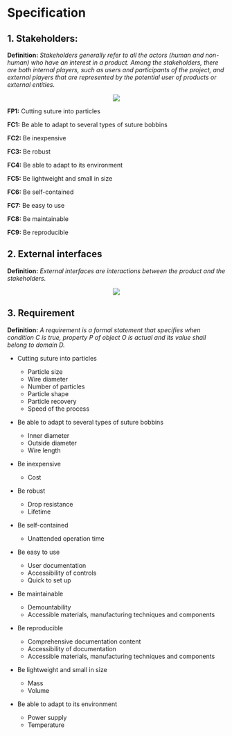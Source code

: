 # Specification
  
## 1. Stakeholders:
  
**Definition:** *Stakeholders generally refer to all the actors (human and non-human) who have an interest in a product. Among the stakeholders, there are both internal players, such as users and participants of the project, and external players that are represented by the potential user of products or external entities.*

<p align="center">
  <img src="https://user-images.githubusercontent.com/109949167/181773559-64129ea1-934d-4871-ab0b-a3b4538e2877.png" />
<p/>

**FP1:** Cutting suture into particles

**FC1:** Be able to adapt to several types of suture bobbins

**FC2:** Be inexpensive

**FC3:** Be robust

**FC4:** Be able to adapt to its environment

**FC5:** Be lightweight and small in size

**FC6:** Be self-contained

**FC7:** Be easy to use

**FC8:** Be maintainable

**FC9:** Be reproducible
  
## 2. External interfaces
  
**Definition:**  *External interfaces are interactions between the product and the stakeholders.*

<p align="center">
  <img src="https://user-images.githubusercontent.com/109949167/181773341-88ca7378-b00c-4826-a9b8-21b912d1d56a.png" />
<p/>

## 3. Requirement

**Definition:** *A requirement is a formal statement that specifies when condition C is true, property P of object O is actual and its value shall belong  to domain D.*

* Cutting suture into particles
  * Particle size
  * Wire diameter
  * Number of particles
  * Particle shape
  * Particle recovery
  * Speed of the process

* Be able to adapt to several types of suture bobbins
  * Inner diameter
  * Outside diameter
  * Wire length

* Be inexpensive
  * Cost

* Be robust
  * Drop resistance
  * Lifetime

* Be self-contained
  * Unattended operation time

* Be easy to use
  * User documentation
  * Accessibility of controls
  * Quick to set up

* Be maintainable
  * Demountability
  * Accessible materials, manufacturing techniques and components

* Be reproducible
  * Comprehensive documentation content
  * Accessibility of documentation
  * Accessible materials, manufacturing techniques and components

* Be lightweight and small in size
  * Mass
  * Volume
 
* Be able to adapt to its environment
  * Power supply
  * Temperature
